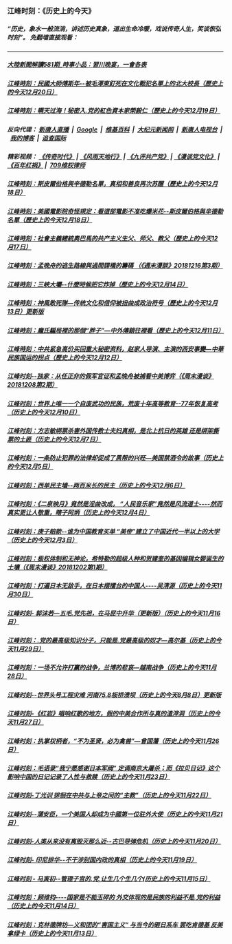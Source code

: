 ### 江峰时刻：《历史上的今天》
##### “历史，象水一般流淌，讲述历史真象，道出生命冷暖，戏说传奇人生，笑谈恢弘时刻”。 免翻墙直接观看：

---

##### <a href='http://45.63.88.179/today-in-history/link.122106._IyPfO7ESho.mp4.html'>大陸新聞解讀581期_時事小品：習川晚宴，一會各表</a>
##### <a href='http://45.63.88.179/today-in-history/link.122106.xg3Oj_4JjPc.mp4.html'>江峰時刻：民國大師傅斯年--被毛澤東釘死在文化戰犯名單上的北大校長（歷史上的今天12月20日）</a>
##### <a href='http://45.63.88.179/today-in-history/link.122106.IDQeAm2S2bA.mp4.html'>江峰時刻：瞒天过海！秘密入.党的紅色資本家榮毅仁（歷史上的今天12月19日）</a>
##### 反向代理： [新唐人直播](http://45.63.88.179) &nbsp;|&nbsp; [Google](http://45.63.88.179:8888/search?q=425事件) &nbsp;|&nbsp; [维基百科](http://45.63.88.179:8100/wiki/喬高-麥塔斯調查報告) &nbsp;|&nbsp; [大纪元新闻网](http://45.63.88.179:10080) &nbsp;|&nbsp; [新唐人电视台](http://45.63.88.179:8000) &nbsp;|&nbsp; [我的博客](http://45.63.88.179:10000/) &nbsp;|&nbsp; [追查国际](http://45.63.88.179:10010)
##### 精彩视频： [《传奇时代》](http://45.63.88.179:10000/videos/legend/) | [《风雨天地行》](http://45.63.88.179:10000/videos/fytdx/) | [《九评共产党》](http://45.63.88.179:10000/videos/jiuping/) | [《漫谈党文化》](http://45.63.88.179:10000/videos/mtdwh/) | [《百年红祸》](http://45.63.88.179:10000/videos/bnhh) |&nbsp; [709维权律师](http://45.63.88.179:10000/videos/709/)
##### <a href='http://45.63.88.179/today-in-history/link.122106.djkZXhAlpUU.mp4.html'>江峰時刻：斯皮爾伯格與辛德勒名單，真相和善良再次苏醒（歷史上的今天12月18日）</a>
##### <a href='http://45.63.88.179/today-in-history/link.122106.djkZXhAlpUU.mp4.html'>江峰時刻：美國電影院奇怪規定：看這部電影不准吃爆米花--斯皮爾伯格與辛德勒名單（歷史上的今天12月18日）</a>
##### <a href='http://45.63.88.179/today-in-history/link.122106.itaOr-JtOrc.mp4.html'>江峰時刻：社會主義總統奧巴馬的共产主义生父、师父、教父（歷史上的今天12月17日）</a>
##### <a href='http://45.63.88.179/today-in-history/link.122106.zcNnLEzrtvM.mp4.html'>江峰時刻：孟晚舟的逃生路線與過間諜橋的籌碼 （《週末漫談》20181216第3期）</a>
##### <a href='http://45.63.88.179/today-in-history/link.122106.suRggjjijhI.mp4.html'>江峰時刻：三峽大壩--什麼時候把它炸掉（歷史上的今天12月14日）</a>
##### <a href='http://45.63.88.179/today-in-history/link.122106.kWQGRBSVNoI.mp4.html'>江峰時刻：神風敢死隊—传统文化和信仰被扭曲成政治符号（歷史上的今天12月13日）更新版</a>
##### <a href='http://45.63.88.179/today-in-history/link.122106.6SpptfqDb6s.mp4.html'>江峰時刻：龐氏騙局裡的那個“胖子”—中外傳銷往裡看（歷史上的今天12月11日）</a>
##### <a href='http://45.63.88.179/today-in-history/link.122106.tVVoJ4GmKa4.mp4.html'>江峰時刻：中共紧急高价买回重大秘密资料，赵家人导演、主演的西安事變—中華民族国运的拐点（歷史上的今天12月12日）</a>
##### <a href='http://45.63.88.179/today-in-history/link.122106.vaMnh7KErnE.mp4.html'>江峰时刻--独家：从任正非的假军官证和孟晚舟被捕看中美博弈（《周末漫谈》20181208第2期）</a>
##### <a href='http://45.63.88.179/today-in-history/link.122106.or356cCdUkA.mp4.html'>江峰时刻：世界上唯一一个自废武功的民族，荒废十年高等教育--77年恢复高考（历史上的今天12月10日）</a>
##### <a href='http://45.63.88.179/today-in-history/link.122106.pJCwxDjU3r8.mp4.html'>江峰时刻：方志敏绑票杀害外国传教士夫妇真相，是北上抗日的英雄 还是绑架撕票的土匪（历史上的今天12月7日）</a>
##### <a href='http://45.63.88.179/today-in-history/link.122106.19e6M7HncuI.mp4.html'>江峰时刻：一条防止犯罪的法律却促成了黑帮的兴旺—美国禁酒令的故事（历史上的今天12月5日）</a>
##### <a href='http://45.63.88.179/today-in-history/link.122106.Nd2uEes4IcY.mp4.html'>江峰时刻：西单民主墙--两百米长的民主（历史上的今天12月6日）</a>
##### <a href='http://45.63.88.179/today-in-history/link.122106.Jn1INKkZVOs.mp4.html'>江峰时刻：《二泉映月》竟然是淫曲改成， “人民音乐家”竟然是风流道士----然而真实更让人敬重，瞎子阿炳（历史上的今天12月4日）</a>
##### <a href='http://45.63.88.179/today-in-history/link.122106.zQBwBb_7QQw.mp4.html'>江峰时刻：庚子赔款--谁为中国教育买单 “美帝”建立了中国近代一半以上的大学（历史上的今天12月3日）</a>
##### <a href='http://45.63.88.179/today-in-history/link.122106.tulVpGxjclQ.mp4.html'>江峰时刻：极权体制和无神论，希特勒的超级人种和贺建奎的基因编辑女婴诞生的土壤（《周末漫谈》20181202第1期）</a>
##### <a href='http://45.63.88.179/today-in-history/link.122106.OmbfR5yOW7w.mp4.html'>江峰时刻：打遍日本无敌手，在日本摆擂台的中国人----吴清源（历史上的今天11月30日）</a>
##### <a href='http://45.63.88.179/today-in-history/link.122106.gDaf0eGjyw4.mp4.html'>江峰时刻- 郭沫若—五毛.党先祖，在马屁中升华（更新版）（历史上的今天11月16日）</a>
##### <a href='http://45.63.88.179/today-in-history/link.122106.NWDWOU7H0zs.mp4.html'>江峰时刻：.党的最高级知识分子，只能是.党最高级的奴才—高尔基（历史上的今天11月29日）</a>
##### <a href='http://45.63.88.179/today-in-history/link.122106.H54pwtWHpyE.mp4.html'>江峰时刻：一场不允许打赢的战争，兰博的悲哀—越南战争（历史上的今天11月28日）</a>
##### <a href='http://45.63.88.179/today-in-history/link.122106.SI0NXSe_lmc.mp4.html'>江峰时刻--世界头号工程灾难 河南75.8板桥溃坝（历史上的今天8月8日）更新版</a>
##### <a href='http://45.63.88.179/today-in-history/link.122106.NXMTm2M6z28.mp4.html'>江峰时刻-《红岩》唱响红歌的地方，假的中美合作所与真的渣滓洞（历史上的今天11月27日）</a>
##### <a href='http://45.63.88.179/today-in-history/link.122106.2AWq3lAV9tg.mp4.html'>江峰时刻：执掌权柄者，“不为圣贤，必为禽兽”—曾国藩（历史上的今天11月26日）</a>
##### <a href='http://45.63.88.179/today-in-history/link.122106.rK_EVVVQfBs.mp4.html'>江峰时刻：毛语录“我宁愿感谢日本军阀” 定调南京大屠杀；而《拉贝日记》这个影响中国的日记记录了人性与救赎（历史上的今天11月23日）</a>
##### <a href='http://45.63.88.179/today-in-history/link.122106.pG_bzIU-eIM.mp4.html'>江峰时刻-丁光训 徘徊在中共与上帝之间的“主教”（历史上的今天11月22日）</a>
##### <a href='http://45.63.88.179/today-in-history/link.122106.q9Y7NPkQ_tQ.mp4.html'>江峰时刻--蒲安臣，一个美国人却成为中國第一位驻外大使（历史上的今天11月21日）</a>
##### <a href='http://45.63.88.179/today-in-history/link.122106.N2CMgVAa9Zg.mp4.html'>江峰时刻-人类从来没有离毁灭那么近--古巴导弹危机（历史上的今天11月20日）</a>
##### <a href='http://45.63.88.179/today-in-history/link.122106.h7eB-pRfEI0.mp4.html'>江峰时刻- 印尼排华--不干涉别国内政的真相（历史上的今天11月19日）</a>
##### <a href='http://45.63.88.179/today-in-history/link.122106.kRzbcONhAtQ.mp4.html'>江峰时刻 - 马寅初--管理子宫的.党,让生几个生几个(历史上的今天11月15日）</a>
##### <a href='http://45.63.88.179/today-in-history/link.122106.9L4vxOTpwd8.mp4.html'>江峰时刻：顾维钧----国家是不能玉碎的 外交体现的是民族的利益不是.党的利益（历史上的今天11月14日）</a>
##### <a href='http://45.63.88.179/today-in-history/link.122106.UQteofGbdAE.mp4.html'>江峰时刻：克林德牌坊—义和团的“害国主义“ 与当今的砸日系车 罢吃肯德基 反美拿绿卡（历史上的今天11月13日）</a>

